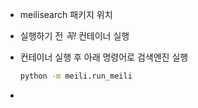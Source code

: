 - meilisearch 패키지 위치 

- 실행하기 전 *꼭!* 컨테이너 실행

- 컨테이너 실행 후 아래 명령어로 검색엔진 실행
    ```bash
    python -m meili.run_meili
    ```

- 
